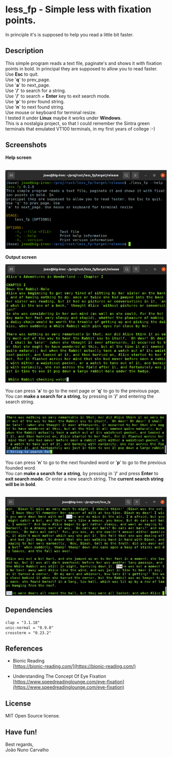 # less_fp - Simple less with fixation points.
In principle it's is supposed to help you read a little bit faster.

## Description 
This simple program reads a text file, paginate's and shows it with fixation points in bold. In principal they are supposed to allow you to read faster. <br>
Use **Esc** to quit. <br>
Use '**q**' to prev_page. <br>
Use '**a**' to next_page. <br>
Use '**/**' to search for a string. <br>
Use '**/**' to search + **Enter** key to exit search mode. <br>
Use '**p**' to prev found string. <br>
Use '**n**' to next found string. <br>
Use mouse or keyboard for terminal resize. <br>
I tested it under **Linux** maybe it works under **Windows**. <br>
This is a nostalgia project, so that I could remember the Sintra green terminals that emulated VT100 terminals, in my first years of college :-)

## Screenshots
**Help screen** <br>
<br>

![Program help](./img/less_fp_help.png) <br>


**Output screen** <br>


![Output text example](./img/less_fp_alice_output.png) <br>


You can press '**a**' to go to the next page or '**q**' to go to the previous page. <br>
You can **make a search for a string**, by pressing in '**/**' and entering the search string. <br>
<br>


![Output enter the string to search example](./img/less_fp_string_to_search.png) <br>


You can press '**n**' to go to the next founded word or '**p**' to go to the previous founded word. <br>
You can **make a search for a string**, by pressing in '**/**' and  press **Enter** to **exit search mode**. Or enter a new search string. The **current search string will be in bold**.<br>
<br>


![Output result of search example](./img/less_fp_found_strings.png) <br>


## Dependencies
```
clap = "3.1.18"
unic-normal = "0.9.0"
crossterm = "0.23.2"
```


## References
* Bionic Reading <br>
  [https://bionic-reading.com/](https://bionic-reading.com/)

* Understanding The Concept Of Eye Fixation <br>
  [https://www.speedreadinglounge.com/eye-fixation](https://www.speedreadinglounge.com/eye-fixation)


## License 
MIT Open Source license.


## Have fun!
Best regards, <br>
João Nuno Carvalho
